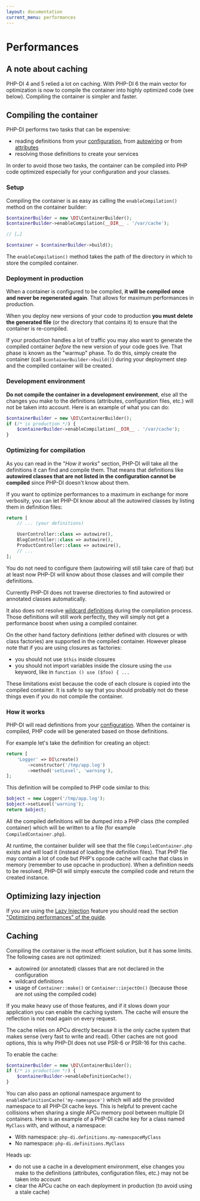 ```yaml
---
layout: documentation
current_menu: performances
---
```


# Performances

## A note about caching

PHP-DI 4 and 5 relied a lot on caching. With PHP-DI 6 the main vector for optimization is now to compile the container into highly optimized code (see below). Compiling the container is simpler and faster.

## Compiling the container

PHP-DI performs two tasks that can be expensive:

- reading definitions from your [configuration](php-definitions.md), from [autowiring](autowiring.md) or from [attributes](attributes.md)
- resolving those definitions to create your services

In order to avoid those two tasks, the container can be compiled into PHP code optimized especially for your configuration and your classes.

### Setup

Compiling the container is as easy as calling the `enableCompilation()` method on the container builder:

```php
$containerBuilder = new \DI\ContainerBuilder();
$containerBuilder->enableCompilation(__DIR__ . '/var/cache');

// […]

$container = $containerBuilder->build();
```

The `enableCompilation()` method takes the path of the directory in which to store the compiled container.

### Deployment in production

When a container is configured to be compiled, **it will be compiled once and never be regenerated again**. That allows for maximum performances in production.

When you deploy new versions of your code to production **you must delete the generated file** (or the directory that contains it) to ensure that the container is re-compiled.

If your production handles a lot of traffic you may also want to generate the compiled container *before* the new version of your code goes live. That phase is known as the "warmup" phase. To do this, simply create the container (call `$containerBuilder->build()`) during your deployment step and the compiled container will be created.

### Development environment

**Do not compile the container in a development environment**, else all the changes you make to the definitions (attributes, configuration files, etc.) will not be taken into account. Here is an example of what you can do:

```php
$containerBuilder = new \DI\ContainerBuilder();
if (/* is production */) {
    $containerBuilder->enableCompilation(__DIR__ . '/var/cache');
}
```

### Optimizing for compilation

As you can read in the "*How it works*" section, PHP-DI will take all the definitions it can find and compile them. That means that definitions like **autowired classes that are not listed in the configuration cannot be compiled** since PHP-DI doesn't know about them.

If you want to optimize performances to a maximum in exchange for more verbosity, you can let PHP-DI know about all the autowired classes by listing them in definition files:

```php
return [
    // ... (your definitions)

    UserController::class => autowire(),
    BlogController::class => autowire(),
    ProductController::class => autowire(),
    // ...
];
```

You do not need to configure them (autowiring will still take care of that) but at least now PHP-DI will know about those classes and will compile their definitions.

Currently PHP-DI does not traverse directories to find autowired or annotated classes automatically.

It also does not resolve [wildcard definitions](php-definitions.md#wildcards) during the compilation process. Those definitions will still work perfectly, they will simply not get a performance boost when using a compiled container.

On the other hand factory definitions (either defined with closures or with class factories) are supported in the compiled container. However please note that if you are using closures as factories:

- you should not use `$this` inside closures
- you should not import variables inside the closure using the `use` keyword, like in `function () use ($foo) { ...`

These limitations exist because the code of each closure is copied into the compiled container. It is safe to say that you should probably not do these things even if you do not compile the container.

### How it works

PHP-DI will read definitions from your [configuration](php-definitions.md). When the container is compiled, PHP code will be generated based on those definitions.

For example let's take the definition for creating an object:

```php
return [
    'Logger' => DI\create()
        ->constructor('/tmp/app.log')
        ->method('setLevel', 'warning'),
];
```

This definition will be compiled to PHP code similar to this:

```php
$object = new Logger('/tmp/app.log');
$object->setLevel('warning');
return $object;
```

All the compiled definitions will be dumped into a PHP class (the compiled container) which will be written to a file (for example `CompiledContainer.php`).

At runtime, the container builder will see that the file `CompiledContainer.php` exists and will load it (instead of loading the definition files). That PHP file may contain a lot of code but PHP's opcode cache will cache that class in memory (remember to use opcache in production). When a definition needs to be resolved, PHP-DI will simply execute the compiled code and return the created instance.

## Optimizing lazy injection

If you are using the [Lazy Injection](lazy-injection.md) feature you should read the section ["Optimizing performances" of the guide](lazy-injection.md#optimizing-performances).

## Caching

Compiling the container is the most efficient solution, but it has some limits. The following cases are not optimized:

- autowired (or annotated) classes that are not declared in the configuration
- wildcard definitions
- usage of `Container::make()` or `Container::injectOn()` (because those are not using the compiled code)

If you make heavy use of those features, and if it slows down your application you can enable the caching system. The cache will ensure the reflection is not read again on every request.

The cache relies on APCu directly because it is the only cache system that makes sense (very fast to write and read). Other caches are not good options, this is why PHP-DI does not use PSR-6 or PSR-16 for this cache.

To enable the cache:

```php
$containerBuilder = new \DI\ContainerBuilder();
if (/* is production */) {
    $containerBuilder->enableDefinitionCache();
}
```

You can also pass an optional namespace argument to `enableDefinitionCache('my-namespace')` which will add the provided namespace to all PHP-DI cache keys. This is helpful to prevent cache collisions when sharing a single APCu memory pool between multiple DI containers. Here is an example of a PHP-DI cache key for a class named `MyClass` with, and without, a namespace:

- With namespace:  `php-di.definitions.my-namespaceMyClass`
- No namespace:    `php-di.definitions.MyClass`

Heads up:

- do not use a cache in a development environment, else changes you make to the definitions (attributes, configuration files, etc.) may not be taken into account
- clear the APCu cache on each deployment in production (to avoid using a stale cache)
